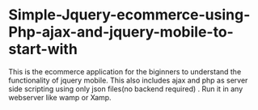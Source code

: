# Simple-Jquery-ecommerce-using-Php-ajax-and-jquery-mobile-to-start-with
This is the ecommerce application for the biginners to understand the functionality of jquery mobile. This also includes ajax and php as server side scripting using only json files(no backend required) . Run it in any webserver like wamp or Xamp.
